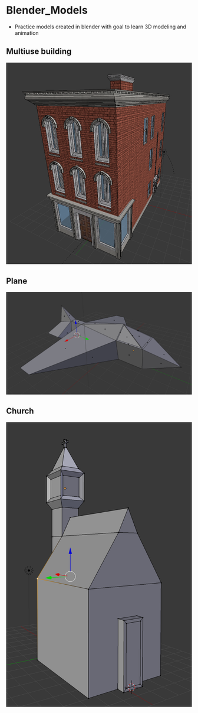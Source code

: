 # Blender_Models
- Practice models created in blender with goal to learn 3D modeling and animation


## Multiuse building
![Alt text](Images/Multiuse.png?raw=true "Multiuse Building")

## Plane
![Alt text](Images/Plane.png?raw=true "Plane")

## Church
![Alt text](Images/Church.png?raw=true "Chruch")

